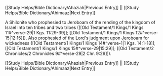 [[Study Helps/Bible Dictionary/Ahaziah|Previous Entry]]  ||  [[Study Helps/Bible Dictionary/Ahimaaz|Next Entry]]

 A Shilonite who prophesied to Jeroboam of the rending of the kingdom of Israel into ten tribes and two tribes ([[Old Testament/1 Kings/1 Kings 11#^verse-29|1 Kgs. 11:29-39]]; [[Old Testament/1 Kings/1 Kings 12#^verse-15|12:15]]). Also prophesied of the Lord's judgment upon Jeroboam for wickedness ([[Old Testament/1 Kings/1 Kings 14#^verse-1|1 Kgs. 14:1-18]]; [[Old Testament/1 Kings/1 Kings 15#^verse-29|15:29]]; [[Old Testament/2 Chronicles/2 Chronicles 9#^verse-29|2 Chr. 9:29]]).

[[Study Helps/Bible Dictionary/Ahaziah|Previous Entry]]  ||  [[Study Helps/Bible Dictionary/Ahimaaz|Next Entry]]